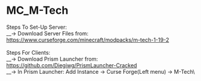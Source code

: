 # MC_M-Tech

Steps To Set-Up Server:\
__-> Download Server Files from: https://www.curseforge.com/minecraft/modpacks/m-tech-1-19-2 \
\
Steps For Clients:\
__-> Download Prism Launcher from: https://github.com/Diegiwg/PrismLauncher-Cracked \
__-> In Prism Launcher: Add Instance -> Curse Forge(Left menu) -> M-Tech\
